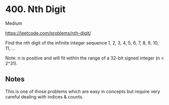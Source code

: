 # 400. Nth Digit

Medium

https://leetcode.com/problems/nth-digit/

Find the nth digit of the infinite integer sequence 1, 2, 3, 4, 5, 6, 7, 8, 9, 10, 11, ...

Note:
n is positive and will fit within the range of a 32-bit signed integer (n < 2^31).

## Notes

This is one of those problems which are easy in concepts but require
very careful dealing with indices & counts.
